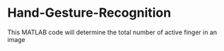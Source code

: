 # Hand-Gesture-Recognition
This MATLAB code will determine the total number of active finger in an image
